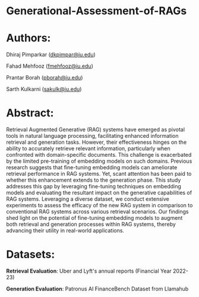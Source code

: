 # Generational-Assessment-of-RAGs

# Authors:

Dhiraj Pimparkar (dkpimpar@iu.edu)

Fahad Mehfooz (fmehfooz@iu.edu)

Prantar Borah (pborah@iu.edu)

Sarth Kulkarni (sakulk@iu.edu)

# Abstract:

Retrieval Augmented Generative (RAG) systems have emerged as pivotal tools in natural language processing, facilitating enhanced information retrieval and generation tasks. However, their effectiveness hinges on the ability to accurately retrieve relevant information, particularly when confronted with domain-specific documents. This challenge is exacerbated by the limited pre-training of embedding models on such domains. Previous research suggests that fine-tuning embedding models can ameliorate retrieval performance in RAG systems. Yet, scant attention has been paid to whether this enhancement extends to the generation phase. This study addresses this gap by leveraging fine-tuning techniques on embedding models and evaluating the resultant impact on the generative capabilities of RAG systems. Leveraging a diverse dataset, we conduct extensive experiments to assess the efficacy of the new RAG system in comparison to conventional RAG systems across various retrieval scenarios. Our findings shed light on the potential of fine-tuning embedding models to augment both retrieval and generation processes within RAG systems, thereby advancing their utility in real-world applications.


# Datasets:

**Retrieval Evaluation**: Uber and Lyft's annual reports (Financial Year 2022-23)

**Generation Evaluation**: Patronus AI FinanceBench Dataset from Llamahub



